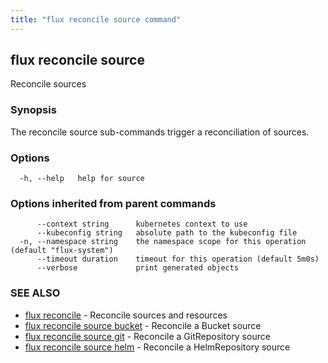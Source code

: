 ```yaml
---
title: "flux reconcile source command"
---
```

## flux reconcile source

Reconcile sources

### Synopsis

The reconcile source sub-commands trigger a reconciliation of sources.

### Options

```
  -h, --help   help for source
```

### Options inherited from parent commands

```
      --context string      kubernetes context to use
      --kubeconfig string   absolute path to the kubeconfig file
  -n, --namespace string    the namespace scope for this operation (default "flux-system")
      --timeout duration    timeout for this operation (default 5m0s)
      --verbose             print generated objects
```

### SEE ALSO

* [flux reconcile](/cmd/flux_reconcile/)	 - Reconcile sources and resources
* [flux reconcile source bucket](/cmd/flux_reconcile_source_bucket/)	 - Reconcile a Bucket source
* [flux reconcile source git](/cmd/flux_reconcile_source_git/)	 - Reconcile a GitRepository source
* [flux reconcile source helm](/cmd/flux_reconcile_source_helm/)	 - Reconcile a HelmRepository source


